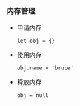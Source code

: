 ### 内存管理

* 申请内存

  ```
  let obj = {}
  ```

* 使用内存

  ```
  obj.name = 'bruce'
  ```

* 释放内存

  ```
  obj = null
  ```

  

